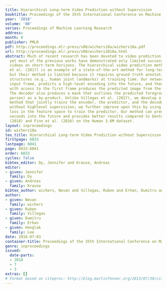 ```yaml
---
title: Hierarchical Long-term Video Prediction without Supervision
booktitle: Proceedings of the 35th International Conference on Machine Learning
year: '2018'
volume: '80'
series: Proceedings of Machine Learning Research
address: 
month: 0
publisher: PMLR
pdf: http://proceedings.mlr.press/v80/wichers18a/wichers18a.pdf
url: http://proceedings.mlr.press/v80/wichers2018a.html
abstract: Much of recent research has been devoted to video prediction and generation,
  yet most of the previous works have demonstrated only limited success in generating
  videos on short-term horizons. The hierarchical video prediction method by Villegas
  et al. (2017) is an example of a state-of-the-art method for long-term video prediction,
  but their method is limited because it requires ground truth annotation of high-level
  structures (e.g., human joint landmarks) at training time. Our network encodes the
  input frame, predicts a high-level encoding into the future, and then a decoder
  with access to the first frame produces the predicted image from the predicted encoding.
  The decoder also produces a mask that outlines the predicted foreground object (e.g.,
  person) as a by-product. Unlike Villegas et al. (2017), we develop a novel training
  method that jointly trains the encoder, the predictor, and the decoder together
  without highlevel supervision; we further improve upon this by using an adversarial
  loss in the feature space to train the predictor. Our method can predict about 20
  seconds into the future and provides better results compared to Denton and Fergus
  (2018) and Finn et al. (2016) on the Human 3.6M dataset.
layout: inproceedings
id: wichers18a
tex_title: Hierarchical Long-term Video Prediction without Supervision
firstpage: 6033
lastpage: 6041
page: 6033-6041
order: 6033
cycles: false
bibtex_editor: Dy, Jennifer and Krause, Andreas
editor:
- given: Jennifer
  family: Dy
- given: Andreas
  family: Krause
bibtex_author: wichers, Nevan and Villegas, Ruben and Erhan, Dumitru and Lee, Honglak
author:
- given: Nevan
  family: wichers
- given: Ruben
  family: Villegas
- given: Dumitru
  family: Erhan
- given: Honglak
  family: Lee
date: 2018-07-03
container-title: Proceedings of the 35th International Conference on Machine Learning
genre: inproceedings
issued:
  date-parts:
  - 2018
  - 7
  - 3
extras: []
# Format based on citeproc: http://blog.martinfenner.org/2013/07/30/citeproc-yaml-for-bibliographies/
---
```

